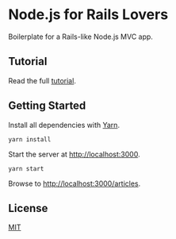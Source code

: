 # Node.js for Rails Lovers
Boilerplate for a Rails-like Node.js MVC app.

## Tutorial

Read the full [tutorial](https://medium.com/6overground/node-js-for-rails-lovers-d3c617f55bec).

## Getting Started

Install all dependencies with [Yarn](https://yarnpkg.com/en/).
```
yarn install
```
Start the server at [http://localhost:3000](http://localhost:3000).
```
yarn start
```
Browse to [http://localhost:3000/articles](http://localhost:3000/articles).

## License

[MIT](https://github.com/sixoverground/node-for-rails-lovers/blob/master/LICENSE)

